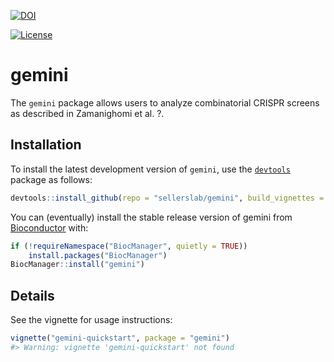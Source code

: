 
<!-- README.md is generated from README.Rmd. Please edit that file -->
[![DOI](https://zenodo.org/badge/175870293.svg)](https://zenodo.org/badge/latestdoi/175870293)

[![License](https://img.shields.io/badge/License-BSD%203--Clause-orange.svg)](https://opensource.org/licenses/BSD-3-Clause)

gemini
======

The `gemini` package allows users to analyze combinatorial CRISPR screens as described in Zamanighomi et al. ?.

Installation
------------

To install the latest development version of `gemini`, use the [`devtools`](%22https://github.com/r-lib/devtools%22) package as follows:

``` r
devtools::install_github(repo = "sellerslab/gemini", build_vignettes = TRUE)
```

You can (eventually) install the stable release version of gemini from [Bioconductor](https://www.bioconductor.org/) with:

``` r
if (!requireNamespace("BiocManager", quietly = TRUE))
    install.packages("BiocManager")
BiocManager::install("gemini")
```

Details
-------

See the vignette for usage instructions:

``` r
vignette("gemini-quickstart", package = "gemini")
#> Warning: vignette 'gemini-quickstart' not found
```
